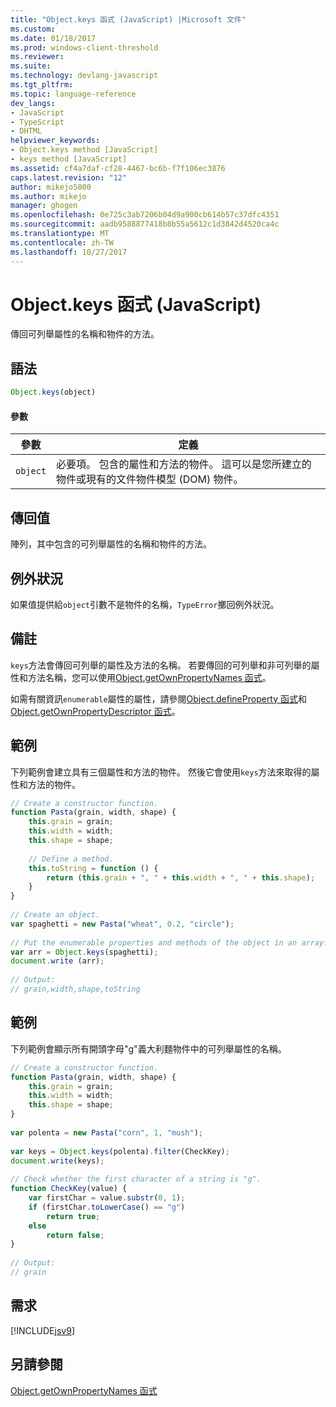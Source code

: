 ```yaml
---
title: "Object.keys 函式 (JavaScript) |Microsoft 文件"
ms.custom: 
ms.date: 01/18/2017
ms.prod: windows-client-threshold
ms.reviewer: 
ms.suite: 
ms.technology: devlang-javascript
ms.tgt_pltfrm: 
ms.topic: language-reference
dev_langs:
- JavaScript
- TypeScript
- DHTML
helpviewer_keywords:
- Object.keys method [JavaScript]
- keys method [JavaScript]
ms.assetid: cf4a7daf-cf28-4467-bc6b-f7f106ec3876
caps.latest.revision: "12"
author: mikejo5000
ms.author: mikejo
manager: ghogen
ms.openlocfilehash: 0e725c3ab7206b04d9a900cb614b57c37dfc4351
ms.sourcegitcommit: aadb9588877418b8b55a5612c1d3842d4520ca4c
ms.translationtype: MT
ms.contentlocale: zh-TW
ms.lasthandoff: 10/27/2017
---
```

# <a name="objectkeys-function-javascript"></a>Object.keys 函式 (JavaScript)
傳回可列舉屬性的名稱和物件的方法。  
  
## <a name="syntax"></a>語法  
  
```JavaScript  
Object.keys(object)  
```  
  
#### <a name="parameters"></a>參數  
  
|參數|定義|  
|---------------|----------------|  
|`object`|必要項。 包含的屬性和方法的物件。 這可以是您所建立的物件或現有的文件物件模型 (DOM) 物件。|  
  
## <a name="return-value"></a>傳回值  
 陣列，其中包含的可列舉屬性的名稱和物件的方法。  
  
## <a name="exceptions"></a>例外狀況  
 如果值提供給`object`引數不是物件的名稱，`TypeError`擲回例外狀況。  
  
## <a name="remarks"></a>備註  
 `keys`方法會傳回可列舉的屬性及方法的名稱。 若要傳回的可列舉和非可列舉的屬性和方法名稱，您可以使用[Object.getOwnPropertyNames 函式](../../javascript/reference/object-getownpropertynames-function-javascript.md)。  
  
 如需有關資訊`enumerable`屬性的屬性，請參閱[Object.defineProperty 函式](../../javascript/reference/object-defineproperty-function-javascript.md)和[Object.getOwnPropertyDescriptor 函式](../../javascript/reference/object-getownpropertydescriptor-function-javascript.md)。  
  
## <a name="example"></a>範例  
 下列範例會建立具有三個屬性和方法的物件。 然後它會使用`keys`方法來取得的屬性和方法的物件。  
  
```JavaScript  
// Create a constructor function.  
function Pasta(grain, width, shape) {  
    this.grain = grain;  
    this.width = width;  
    this.shape = shape;  
  
    // Define a method.  
    this.toString = function () {  
        return (this.grain + ", " + this.width + ", " + this.shape);  
    }  
}  
  
// Create an object.  
var spaghetti = new Pasta("wheat", 0.2, "circle");  
  
// Put the enumerable properties and methods of the object in an array.  
var arr = Object.keys(spaghetti);  
document.write (arr);  
  
// Output:  
// grain,width,shape,toString  
```  
  
## <a name="example"></a>範例  
 下列範例會顯示所有開頭字母"g"義大利麵物件中的可列舉屬性的名稱。  
  
```JavaScript  
// Create a constructor function.  
function Pasta(grain, width, shape) {  
    this.grain = grain;  
    this.width = width;  
    this.shape = shape;  
}  
  
var polenta = new Pasta("corn", 1, "mush");  
  
var keys = Object.keys(polenta).filter(CheckKey);  
document.write(keys);  
  
// Check whether the first character of a string is "g".  
function CheckKey(value) {  
    var firstChar = value.substr(0, 1);  
    if (firstChar.toLowerCase() == "g")  
        return true;  
    else  
        return false;  
}  
  
// Output:  
// grain  
```  
  
## <a name="requirements"></a>需求  
 [!INCLUDE[jsv9](../../javascript/includes/jsv9-md.md)]  
  
## <a name="see-also"></a>另請參閱  
 [Object.getOwnPropertyNames 函式](../../javascript/reference/object-getownpropertynames-function-javascript.md)